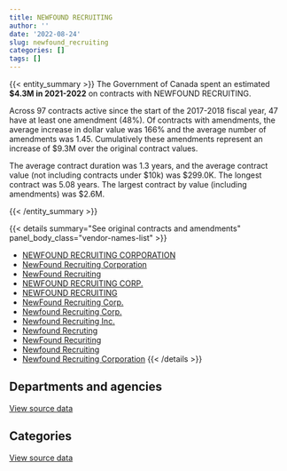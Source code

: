 ```yaml
---
title: NEWFOUND RECRUITING
author: ''
date: '2022-08-24'
slug: newfound_recruiting
categories: []
tags: []
---
```


<script src="/rmarkdown-libs/htmlwidgets/htmlwidgets.js"></script>
<link href="/rmarkdown-libs/datatables-css/datatables-crosstalk.css" rel="stylesheet" />
<script src="/rmarkdown-libs/datatables-binding/datatables.js"></script>
<script src="/rmarkdown-libs/jquery/jquery-3.6.0.min.js"></script>
<link href="/rmarkdown-libs/dt-core-bootstrap/css/dataTables.bootstrap.min.css" rel="stylesheet" />
<link href="/rmarkdown-libs/dt-core-bootstrap/css/dataTables.bootstrap.extra.css" rel="stylesheet" />
<script src="/rmarkdown-libs/dt-core-bootstrap/js/jquery.dataTables.min.js"></script>
<script src="/rmarkdown-libs/dt-core-bootstrap/js/dataTables.bootstrap.min.js"></script>
<link href="/rmarkdown-libs/crosstalk/css/crosstalk.min.css" rel="stylesheet" />
<script src="/rmarkdown-libs/crosstalk/js/crosstalk.min.js"></script>
<script src="/rmarkdown-libs/htmlwidgets/htmlwidgets.js"></script>
<link href="/rmarkdown-libs/datatables-css/datatables-crosstalk.css" rel="stylesheet" />
<script src="/rmarkdown-libs/datatables-binding/datatables.js"></script>
<script src="/rmarkdown-libs/jquery/jquery-3.6.0.min.js"></script>
<link href="/rmarkdown-libs/dt-core-bootstrap/css/dataTables.bootstrap.min.css" rel="stylesheet" />
<link href="/rmarkdown-libs/dt-core-bootstrap/css/dataTables.bootstrap.extra.css" rel="stylesheet" />
<script src="/rmarkdown-libs/dt-core-bootstrap/js/jquery.dataTables.min.js"></script>
<script src="/rmarkdown-libs/dt-core-bootstrap/js/dataTables.bootstrap.min.js"></script>
<link href="/rmarkdown-libs/crosstalk/css/crosstalk.min.css" rel="stylesheet" />
<script src="/rmarkdown-libs/crosstalk/js/crosstalk.min.js"></script>

{{< entity_summary >}}
The Government of Canada spent an estimated **\$4.3M in 2021-2022** on contracts with NEWFOUND RECRUITING.

Across 97 contracts active since the start of the 2017-2018 fiscal year, 47 have at least one amendment (48%). Of contracts with amendments, the average increase in dollar value was 166% and the average number of amendments was 1.45. Cumulatively these amendments represent an increase of \$9.3M over the original contract values.

The average contract duration was 1.3 years, and the average contract value (not including contracts under \$10k) was \$299.0K. The longest contract was 5.08 years. The largest contract by value (including amendments) was \$2.6M.

{{< /entity_summary >}}

{{< details summary="See original contracts and amendments" panel_body_class="vendor-names-list" >}}
- [NEWFOUND RECRUITING CORPORATION](https://search.open.canada.ca/en/ct/?sort=contract_value_f%20desc&page=1&search_text=%22NEWFOUND%20RECRUITING%20CORPORATION%22)
- [NewFound Recruiting Corporation](https://search.open.canada.ca/en/ct/?sort=contract_value_f%20desc&page=1&search_text=%22NewFound%20Recruiting%20Corporation%22)
- [NewFound Recruiting](https://search.open.canada.ca/en/ct/?sort=contract_value_f%20desc&page=1&search_text=%22NewFound%20Recruiting%22)
- [NEWFOUND RECRUITING CORP.](https://search.open.canada.ca/en/ct/?sort=contract_value_f%20desc&page=1&search_text=%22NEWFOUND%20RECRUITING%20CORP.%22)
- [NEWFOUND RECRUITING](https://search.open.canada.ca/en/ct/?sort=contract_value_f%20desc&page=1&search_text=%22NEWFOUND%20RECRUITING%22)
- [NewFound Recruiting Corp.](https://search.open.canada.ca/en/ct/?sort=contract_value_f%20desc&page=1&search_text=%22NewFound%20Recruiting%20Corp.%22)
- [Newfound Recruiting Corp.](https://search.open.canada.ca/en/ct/?sort=contract_value_f%20desc&page=1&search_text=%22Newfound%20Recruiting%20Corp.%22)
- [Newfound Recruiting Inc.](https://search.open.canada.ca/en/ct/?sort=contract_value_f%20desc&page=1&search_text=%22Newfound%20Recruiting%20Inc.%22)
- [Newfound Recruting](https://search.open.canada.ca/en/ct/?sort=contract_value_f%20desc&page=1&search_text=%22Newfound%20Recruting%22)
- [NewFound Recuriting](https://search.open.canada.ca/en/ct/?sort=contract_value_f%20desc&page=1&search_text=%22NewFound%20Recuriting%22)
- [Newfound Recruiting](https://search.open.canada.ca/en/ct/?sort=contract_value_f%20desc&page=1&search_text=%22Newfound%20Recruiting%22)
- [Newfound Recruiting Corporation](https://search.open.canada.ca/en/ct/?sort=contract_value_f%20desc&page=1&search_text=%22Newfound%20Recruiting%20Corporation%22)
{{< /details >}}

## Departments and agencies

<div id="htmlwidget-1" style="width:100%;height:auto;" class="datatables html-widget"></div>
<script type="application/json" data-for="htmlwidget-1">{"x":{"style":"bootstrap","filter":"none","vertical":false,"data":[["<a href=\"/departments/cbsa-asfc/\">Canada Border Services Agency<\/a>","<a href=\"/departments/cfia-acia/\">Canadian Food Inspection Agency<\/a>","<a href=\"/departments/cihr-irsc/\">Canadian Institutes of Health Research<\/a>","<a href=\"/departments/cnsc-ccsn/\">Canadian Nuclear Safety Commission<\/a>","<a href=\"/departments/cra-arc/\">Canada Revenue Agency<\/a>","<a href=\"/departments/dfatd-maecd/\">Global Affairs Canada<\/a>","<a href=\"/departments/dfo-mpo/\">Fisheries and Oceans Canada<\/a>","<a href=\"/departments/dnd-mdn/\">National Defence<\/a>","<a href=\"/departments/feddevontario/\">Federal Economic Development Agency for Southern Ontario<\/a>","<a href=\"/departments/hc-sc/\">Health Canada<\/a>","<a href=\"/departments/ic/\">Innovation, Science and Economic Development Canada<\/a>","<a href=\"/departments/infc/\">Infrastructure Canada<\/a>","<a href=\"/departments/irb-cisr/\">Immigration and Refugee Board of Canada<\/a>","<a href=\"/departments/nrcan-rncan/\">Natural Resources Canada<\/a>","<a href=\"/departments/nserc-crsng/\">Natural Sciences and Engineering Research Council of Canada<\/a>","<a href=\"/departments/ocol-clo/\">Office of the Commissioner of Official Languages<\/a>","<a href=\"/departments/pco-bcp/\">Privy Council Office<\/a>","<a href=\"/departments/phac-aspc/\">Public Health Agency of Canada<\/a>","<a href=\"/departments/pwgsc-tpsgc/\">Public Services and Procurement Canada<\/a>","<a href=\"/departments/rcmp-grc/\">Royal Canadian Mounted Police<\/a>","<a href=\"/departments/ssc-spc/\">Shared Services Canada<\/a>","<a href=\"/departments/tbs-sct/\">Treasury Board of Canada Secretariat<\/a>","<a href=\"/departments/tc/\">Transport Canada<\/a>","<a href=\"/departments/tsb-bst/\">Transportation Safety Board of Canada<\/a>","<a href=\"/departments/wage/\">Department for Women and Gender Equality<\/a>"],[672772.16,1034366.66,146737.35,null,null,1473275.18,null,436601.51,null,26501.19,12382.32,181442.16,84677.63,489086.91,null,49145.95,85380.87,33472.7,null,null,null,null,24860,null,null],[674615.37,1522663.64,null,null,null,1245579.89,165697.21,79342.7,null,53434.74,161854.55,132027.3,227882.45,594777.85,null,149231.79,266908.64,33564.41,null,null,null,null,null,98717.54,24920.83],[672772.16,1614650.41,null,13249.33,165016.09,1237915.08,753660.4,178082.82,12076.36,107488.26,161412.32,null,238360.98,504501.07,310750,null,144491.29,12560.85,null,null,363297.58,473897.39,null,null,5038.66],[90401.2,588847.98,null,218838.9,194921.91,369218.02,95879.59,449040.55,85938.71,201199.4,161412.32,null,253844.17,18249.59,310750,null,null,40822.76,39734.19,27808.59,592480.75,492799.28,null,null,40716.15]],"container":"<table class=\"table table-striped table-hover row-border order-column display\">\n  <thead>\n    <tr>\n      <th>Department<\/th>\n      <th>2018-2019<\/th>\n      <th>2019-2020<\/th>\n      <th>2020-2021<\/th>\n      <th>2021-2022<\/th>\n    <\/tr>\n  <\/thead>\n<\/table>","options":{"order":[[4,"desc"]],"pageLength":10,"autoWidth":true,"columnDefs":[{"targets":1,"render":"function(data, type, row, meta) {\n    return type !== 'display' ? data : DTWidget.formatCurrency(data, \"$\", 2, 3, \",\", \".\", true, null);\n  }"},{"targets":2,"render":"function(data, type, row, meta) {\n    return type !== 'display' ? data : DTWidget.formatCurrency(data, \"$\", 2, 3, \",\", \".\", true, null);\n  }"},{"targets":3,"render":"function(data, type, row, meta) {\n    return type !== 'display' ? data : DTWidget.formatCurrency(data, \"$\", 2, 3, \",\", \".\", true, null);\n  }"},{"targets":4,"render":"function(data, type, row, meta) {\n    return type !== 'display' ? data : DTWidget.formatCurrency(data, \"$\", 2, 3, \",\", \".\", true, null);\n  }"},{"width":"16%","targets":[1,2,3,4]},{"className":"dt-right","targets":[1,2,3,4]}],"orderClasses":false}},"evals":["options.columnDefs.0.render","options.columnDefs.1.render","options.columnDefs.2.render","options.columnDefs.3.render"],"jsHooks":[]}</script>
<p class="text-right">
<a href="https://github.com/GoC-Spending/contracts-data/tree/main/data/out/vendors/newfound_recruiting/summary_by_fiscal_year_by_department.csv" class="source-data-link btn btn-link">View source data</a>
</p>

## Categories

<div id="htmlwidget-2" style="width:100%;height:auto;" class="datatables html-widget"></div>
<script type="application/json" data-for="htmlwidget-2">{"x":{"style":"bootstrap","filter":"none","vertical":false,"data":[["<a href=\"/categories/11_defence/\">Defence<\/a>","<a href=\"/categories/2_professional_services/\">Professional services<\/a>","<a href=\"/categories/3_information_technology/\">Information technology<\/a>","<a href=\"/categories/9_human_capital/\">Human capital<\/a>"],[105354.8,458475.31,4186872.48,null],[43479.76,468166.52,4919572.63,null],[null,809549.07,6159671.97,null],[109285.17,1443722.28,2685625.62,34271]],"container":"<table class=\"table table-striped table-hover row-border order-column display\">\n  <thead>\n    <tr>\n      <th>Category<\/th>\n      <th>2018-2019<\/th>\n      <th>2019-2020<\/th>\n      <th>2020-2021<\/th>\n      <th>2021-2022<\/th>\n    <\/tr>\n  <\/thead>\n<\/table>","options":{"order":[[4,"desc"]],"dom":"t","pageLength":30,"autoWidth":true,"columnDefs":[{"targets":1,"render":"function(data, type, row, meta) {\n    return type !== 'display' ? data : DTWidget.formatCurrency(data, \"$\", 2, 3, \",\", \".\", true, null);\n  }"},{"targets":2,"render":"function(data, type, row, meta) {\n    return type !== 'display' ? data : DTWidget.formatCurrency(data, \"$\", 2, 3, \",\", \".\", true, null);\n  }"},{"targets":3,"render":"function(data, type, row, meta) {\n    return type !== 'display' ? data : DTWidget.formatCurrency(data, \"$\", 2, 3, \",\", \".\", true, null);\n  }"},{"targets":4,"render":"function(data, type, row, meta) {\n    return type !== 'display' ? data : DTWidget.formatCurrency(data, \"$\", 2, 3, \",\", \".\", true, null);\n  }"},{"width":"16%","targets":[1,2,3,4]},{"className":"dt-right","targets":[1,2,3,4]}],"orderClasses":false,"lengthMenu":[10,25,30,50,100]}},"evals":["options.columnDefs.0.render","options.columnDefs.1.render","options.columnDefs.2.render","options.columnDefs.3.render"],"jsHooks":[]}</script>
<p class="text-right">
<a href="https://github.com/GoC-Spending/contracts-data/tree/main/data/out/vendors/newfound_recruiting/summary_by_fiscal_year_by_category.csv" class="source-data-link btn btn-link">View source data</a>
</p>
